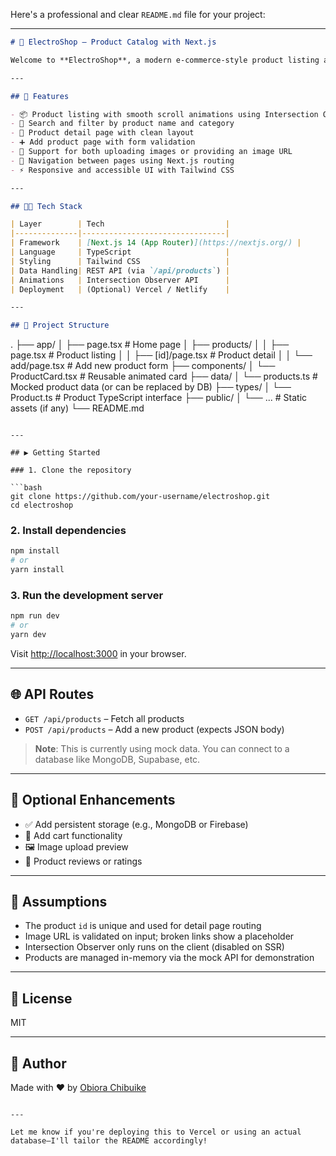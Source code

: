 Here's a professional and clear `README.md` file for your project:

---

```markdown
# 🛒 ElectroShop – Product Catalog with Next.js

Welcome to **ElectroShop**, a modern e-commerce-style product listing application built using **Next.js 14 App Router**, **TypeScript**, and **Tailwind CSS**. Users can browse products, filter by category, view detailed product pages, and add new products via a form.

---

## 🚀 Features

- 📦 Product listing with smooth scroll animations using Intersection Observer
- 🔎 Search and filter by product name and category
- 📄 Product detail page with clean layout
- ➕ Add product page with form validation
- 📸 Support for both uploading images or providing an image URL
- 🔗 Navigation between pages using Next.js routing
- ⚡ Responsive and accessible UI with Tailwind CSS

---

## 🧑‍💻 Tech Stack

| Layer        | Tech                           |
|--------------|--------------------------------|
| Framework    | [Next.js 14 (App Router)](https://nextjs.org/) |
| Language     | TypeScript                     |
| Styling      | Tailwind CSS                   |
| Data Handling| REST API (via `/api/products`) |
| Animations   | Intersection Observer API      |
| Deployment   | (Optional) Vercel / Netlify    |

---

## 📁 Project Structure

```

.
├── app/
│   ├── page.tsx               # Home page
│   ├── products/
│   │   ├── page.tsx           # Product listing
│   │   ├── \[id]/page.tsx      # Product detail
│   │   └── add/page.tsx       # Add new product form
├── components/
│   └── ProductCard.tsx        # Reusable animated card
├── data/
│   └── products.ts            # Mocked product data (or can be replaced by DB)
├── types/
│   └── Product.ts             # Product TypeScript interface
├── public/
│   └── ...                    # Static assets (if any)
└── README.md

````

---

## ▶️ Getting Started

### 1. Clone the repository

```bash
git clone https://github.com/your-username/electroshop.git
cd electroshop
````

### 2. Install dependencies

```bash
npm install
# or
yarn install
```

### 3. Run the development server

```bash
npm run dev
# or
yarn dev
```

Visit [http://localhost:3000](http://localhost:3000) in your browser.

---

## 🌐 API Routes

* `GET /api/products` – Fetch all products
* `POST /api/products` – Add a new product (expects JSON body)

> **Note**: This is currently using mock data. You can connect to a database like MongoDB, Supabase, etc.

---

## 🧪 Optional Enhancements

* ✅ Add persistent storage (e.g., MongoDB or Firebase)
* 🛒 Add cart functionality
* 🖼 Image upload preview
* 💬 Product reviews or ratings

---

## 📌 Assumptions

* The product `id` is unique and used for detail page routing
* Image URL is validated on input; broken links show a placeholder
* Intersection Observer only runs on the client (disabled on SSR)
* Products are managed in-memory via the mock API for demonstration

---

## 📄 License

MIT

---

## 🧠 Author

Made with ❤️ by [Obiora Chibuike](https://github.com/obiorachibuike)

```

---

Let me know if you're deploying this to Vercel or using an actual database—I'll tailor the README accordingly!
```
